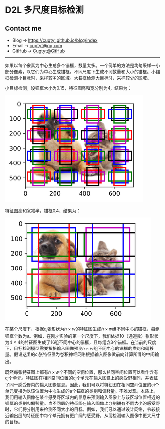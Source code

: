# D2L 多尺度目标检测

## Contact me

* Blog -> <https://cugtyt.github.io/blog/index>
* Email -> <cugtyt@qq.com>
* GitHub -> [Cugtyt@GitHub](https://github.com/Cugtyt)

<head>
    <script src="https://cdn.mathjax.org/mathjax/latest/MathJax.js?config=TeX-AMS-MML_HTMLorMML" type="text/javascript"></script>
    <script type="text/x-mathjax-config">
        MathJax.Hub.Config({
            tex2jax: {
            skipTags: ['script', 'noscript', 'style', 'textarea', 'pre'],
            inlineMath: [['$','$']]
            }
        });
    </script>
</head>

---

如果以每个像素为中心生成多个锚框，数量太多。一个简单的方法是均匀采样一小部分像素，以它们为中心生成锚框。不同尺度下生成不同数量和大小的锚框。小锚框检测小目标时，采样较多的区域。大锚框检测大目标时，采样较少的区域。

小目标检测，设锚框大小为0.15，特征图高和宽分别为4，结果为：

![](R/archor_small.png)

特征图高和宽减半，锚框0.4，结果为：

![](R/archor_big.png)

在某个尺度下，根据$c_i$张形状为$h \times w$的特征图生成$h \times w$组不同中心的锚框，每组锚框个数为$a$。例如，在刚才实验的第⼀个尺度下，我们依据10（通道数）张形状为4 × 4的特征图⽣成了16组不同中⼼的锚框，且每组含3个锚框。在当前的尺度下，⽬标检测模型需要根据输⼊图像预测$h \times w$组不同中⼼的锚框的类别和偏移量。假设这⾥的$c_i$张特征图为卷积神经⽹络根据输⼊图像做前向计算所得的中间输出。

既然每张特征图上都有$h \times w$个不同的空间位置，那么相同空间位置可以看作含有$c_i$个单元。特征图在相同空间位置的$c_i$个单元在输⼊图像上的感受野相同，并表征了同⼀感受野内的输⼊图像信息。因此，我们可以将特征图在相同空间位置的ci个单元变换为以该位置为中⼼⽣成的a个锚框的类别和偏移量。不难发现，本质上，我们⽤输⼊图像在某个感受野区域内的信息来预测输⼊图像上与该区域位置相近的锚框的类别和偏移量。当不同层的特征图在输⼊图像上分别拥有不同⼤小的感受野时，它们将分别⽤来检测不同⼤小的⽬标。例如，我们可以通过设计⽹络，令较接近输出层的特征图中每个单元拥有更⼴阔的感受野，从而检测输⼊图像中更⼤尺⼨的⽬标。